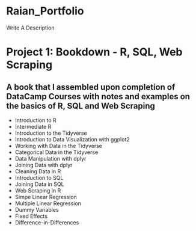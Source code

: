 # Raian_Portfolio
Write A Description

# Project 1: Bookdown - R, SQL, Web Scraping 

## A book that I assembled upon completion of DataCamp Courses with notes and examples on the basics of R, SQL and Web Scraping 

- Introduction to R 
- Intermediate R 
- Introduction to the Tidyverse 
- Introduction to Data Visualization with ggplot2 
- Working with Data in the Tidyverse 
- Categorical Data in the Tidyverse 
- Data Manipulation with dplyr
- Joining Data with dplyr
- Cleaning Data in R 
- Introduction to SQL
- Joining Data in SQL
- Web Scraping in R
- Simpe Linear Regression  
- Multiple Linear Regression
- Dummy Variables
- Fixed Effects
- Difference-in-Differences
